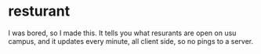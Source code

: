 # resturant
I was bored, so I made this. It tells you what resurants are open on usu campus, and it updates every minute, all client side, so no pings to a server.
